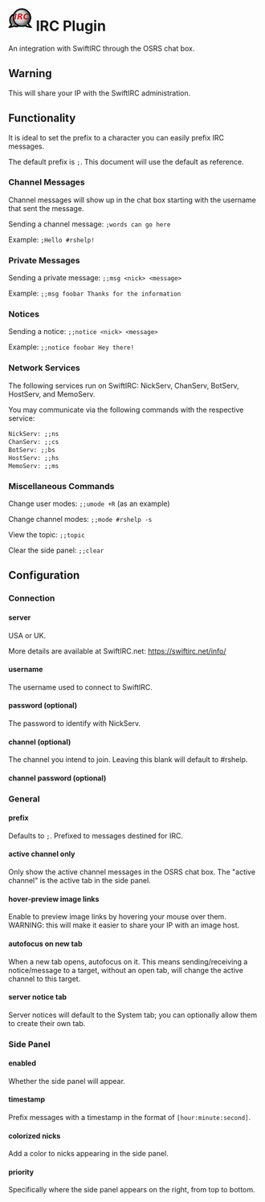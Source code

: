 # ![Logo](icon.png) IRC Plugin

An integration with SwiftIRC through the OSRS chat box.

## Warning

This will share your IP with the SwiftIRC administration.

## Functionality

It is ideal to set the prefix to a character you can easily prefix IRC messages.

The default prefix is `;`. This document will use the default as reference.

### Channel Messages

Channel messages will show up in the chat box starting with the username that sent the message.

Sending a channel message: `;words can go here`

Example: `;Hello #rshelp!`

### Private Messages

Sending a private message: `;;msg <nick> <message>`

Example: `;;msg foobar Thanks for the information`

### Notices

Sending a notice: `;;notice <nick> <message>`

Example: `;;notice foobar Hey there!`

### Network Services

The following services run on SwiftIRC: NickServ, ChanServ, BotServ, HostServ, and MemoServ.

You may communicate via the following commands with the respective service:

```text
NickServ: ;;ns
ChanServ: ;;cs
BotServ: ;;bs
HostServ: ;;hs
MemoServ: ;;ms
```

### Miscellaneous Commands

Change user modes: `;;umode +R` (as an example)

Change channel modes: `;;mode #rshelp -s`

View the topic: `;;topic`

Clear the side panel: `;;clear`

## Configuration

### Connection

#### server

USA or UK.

More details are available at SwiftIRC.net:
https://swiftirc.net/info/

#### username

The username used to connect to SwiftIRC.

#### password (optional)

The password to identify with NickServ.

#### channel (optional)

The channel you intend to join. Leaving this blank will default to #rshelp.

#### channel password (optional)

### General

#### prefix

Defaults to `;`. Prefixed to messages destined for IRC.

#### active channel only

Only show the active channel messages in the OSRS chat box. The "active channel" is the active tab in the side panel.

#### hover-preview image links

Enable to preview image links by hovering your mouse over them. WARNING: this will make it easier to share your IP with an image host.

#### autofocus on new tab

When a new tab opens, autofocus on it. This means sending/receiving a notice/message to a target, without an open tab, will change the active channel to this target.

#### server notice tab

Server notices will default to the System tab; you can optionally allow them to create their own tab.

### Side Panel

#### enabled

Whether the side panel will appear.

#### timestamp

Prefix messages with a timestamp in the format of `[hour:minute:second]`.

#### colorized nicks

Add a color to nicks appearing in the side panel.

#### priority

Specifically where the side panel appears on the right, from top to bottom. 